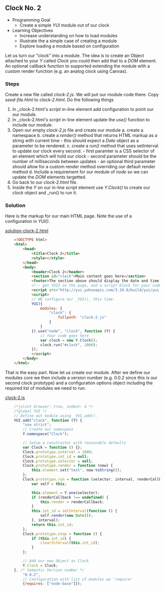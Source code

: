
## Clock No. 2

- Programming Goal
    + Create a simple _YUI_ module out of our clock
- Learning Objectives
    + Increase understanding on how to load modules
    + Illustrate the a simple case of creating a module
    + Explore loading a module based on configuration

Let us turn our "clock" into a module. The idea is to create 
an Object attached to your _Y_ called _Clock_ you could then add
that to a _DOM_ element.  An optional callback function to supported
extending the module with a custom render function (e.g. an analog clock
using Canvas).

### Steps

Create a new file called _clock-2.js_. We will put our module code there.
Copy _seed-file.html_ to _clock-2.html_. Do the following things

1. In _clock-2.html's _script_ in-line element add configuration to point our our module.
2. In _clock-2.html's _script_ in-line element update the _use()_ function to include our module.
3. Open our empty _clock-2.js_ file and create our module
    a. create a namespace
    b. create a _render()_ method that returns HTML markup as a string with current time
        - this should expect a _Date_ object as a parameter to be rendered.
    c. create a _run()_ method that uses setInterval to update our clock every second. 
        - first paramter is a CSS selector of an element which will hold our clock
        - second parameter should be the number of milliseconds between updates
        - an optional third parameter should allow for a custom render method overriding our default render method
    d. Include a requirement for our module of _node_ so we can update the _DOM_ elements targetted.
4. Go back to our _clock-2.html_ file.
5. Inside the _Y_ on our in-line _script_ element use _Y.Clock()_ to create our _clock_ object and _run() to run it.


### Solution

Here is the markup for our main HTML page. Note the use of a configuration in _YUI()_.

[solution-clock-2.html](solution-clock-2.html)
```HTML
    <!DOCTYPE html>
    <html>
        <head>
            <title>Clock 2</title>
            <style></style>
        </head>
        <body>
            <header>Clock 2</header>
            <section id="clock">Main content goes here</section>
            <footer>The section above should display the date and time. It should change every second.</footer>
            <!-- get YUI3 on the page, and a script block for your code -->
            <script src="http://yui.yahooapis.com/3.10.0/build/yui/yui-min.js"></script>
            <script>
            // WE configure our _YUI()_ this time.
            YUI({
                modules: {
                    "clock": {
                        fullpath: "clock-2.js"
                    }
                }
            }).use("node", "clock", function (Y) {
                // Your code goes here
                var clock = new Y.Clock();
                clock.run("#clock", 1000);
            });
            </script>
        </body>
    </html>
```

That is the easy part. Now let us create our module. After we define
our modules core we then include a version number (e.g. 0.0.2 since this is our second
clock prototype) and
a configuration options object including the required list of modules
we need to run.

[clock-2.js](clock-2.js)
```JavaScript
    /*jslint browser: true, indent: 4 */
    /*global YUI */
    // Define out module using _YUI.add()_
    YUI.add("clock", function (Y) {
        "use strict";
        // Create our namespace
        Y.namespace("Clock");

        // Setup a constructor with reasonable defaults
        var Clock = function () {};
        Clock.prototype.interval = 1000;
        Clock.prototype.int_id = null;
        Clock.prototype.selector = null;
        Clock.prototype.render = function (now) {
            this.element.set("text", now.toString());
        };
        Clock.prototype.run = function (selector, interval, renderCallback) {
            var self = this;

            this.element = Y.one(selector);
            if (renderCallback !== undefined) {
                this.render = renderCallback;
            }
            this.int_id = setInterval(function () {
                self.render(new Date());
            }, interval);
            return this.int_id;
        };
        Clock.prototype.stop = function () {
            if (this.int_id) {
                clearInterval(this.int_id);
            }
        };

        // Add our new Object as Clock
        Y.Clock = Clock;
    }, /* Semantic Version number */
        "0.0.2",
        // Configuration with list of modules we 'require'
        {requires: ["node-base"]});
```


